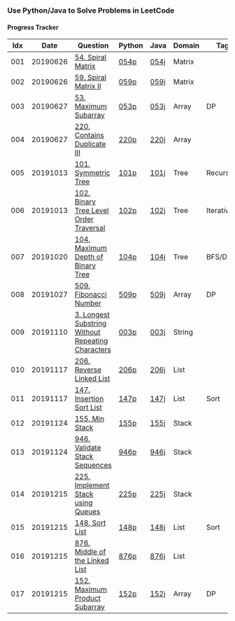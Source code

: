 ### Use Python/Java to Solve Problems in LeetCode

#### Progress Tracker

Idx | Date | Question | Python| Java | Domain | Tag | Difficulty | Remark
|---|---|---|---|---|---|---|---|---
001|20190626|[54. Spiral Matrix](https://leetcode.com/problems/spiral-matrix/)|[054p](https://github.com/shishishu/leetcode-python-java/blob/master/ipynb_files/054_Spiral_Matrix.ipynb)|[054j](https://github.com/shishishu/leetcode-python-java/blob/master/java_codes/054/Solution.java)|Matrix| |Medium
002|20190626|[59. Spiral Matrix II](https://leetcode.com/problems/spiral-matrix-ii/)|[059p](https://github.com/shishishu/leetcode-python-java/blob/master/ipynb_files/059_Spiral_Matrix_II.ipynb)|[059j](https://github.com/shishishu/leetcode-python-java/blob/master/java_codes/059/Solution.java)|Matrix| |Medium
003|20190627|[53. Maximum Subarray](https://leetcode.com/problems/maximum-subarray/)|[053p](https://github.com/shishishu/leetcode-python-java/blob/master/ipynb_files/053_Maximum_Subarray.ipynb)|[053j](https://github.com/shishishu/leetcode-python-java/blob/master/java_codes/053/Solution.java)|Array|DP|Easy|
004|20190627|[220. Contains Duplicate III](https://leetcode.com/problems/contains-duplicate-iii/)|[220p](https://github.com/shishishu/leetcode-python-java/blob/master/ipynb_files/220_Contains_Duplicate_III.ipynb)|[220j](https://github.com/shishishu/leetcode-python-java/blob/master/java_codes/220/Solution.java)|Array| |Medium|pending: [use buckets](https://leetcode.com/problems/contains-duplicate-iii/discuss/61645/AC-O(N)-solution-in-Java-using-buckets-with-explanation)
005|20191013|[101. Symmetric Tree](https://leetcode.com/problems/symmetric-tree/)|[101p](https://github.com/shishishu/leetcode-python-java/blob/master/ipynb_files/101_Symmetric_Tree.ipynb)|[101j](https://github.com/shishishu/leetcode-python-java/blob/master/java_codes/101/Solution.java)|Tree|Recursive|Easy
006|20191013|[102. Binary Tree Level Order Traversal](https://leetcode.com/problems/binary-tree-level-order-traversal/)|[102p](https://github.com/shishishu/leetcode-python-java/blob/master/ipynb_files/102_Binary_Tree_Level_Order_Traversal.ipynb)|[102j](https://github.com/shishishu/leetcode-python-java/blob/master/java_codes/102/Solution.java)|Tree|Iterative|Medium
007|20191020|[104. Maximum Depth of Binary Tree](https://leetcode.com/problems/maximum-depth-of-binary-tree/)|[104p](https://github.com/shishishu/leetcode-python-java/blob/master/ipynb_files/104_Maximum_Depth_of_Binary_Tree.ipynb)|[104j](https://github.com/shishishu/leetcode-python-java/blob/master/java_codes/104/Solution.java)|Tree|BFS/DFS|Easy
008|20191027|[509. Fibonacci Number](https://leetcode.com/problems/fibonacci-number/)|[509p](https://github.com/shishishu/leetcode-python-java/blob/master/ipynb_files/509_Fibonacci_Number.ipynb)|[509j](https://github.com/shishishu/leetcode-python-java/blob/master/java_codes/509/Solution.java)|Array|DP|Easy
009|20191110|[3. Longest Substring Without Repeating Characters](https://leetcode.com/problems/longest-substring-without-repeating-characters/)|[003p](https://github.com/shishishu/leetcode-python-java/blob/master/ipynb_files/003_Longest_Substring_Without_Repeating_Characters.ipynb)|[003j](https://github.com/shishishu/leetcode-python-java/blob/master/java_codes/003/Solution.java)|String| |Medium
010|20191117|[206. Reverse Linked List](https://leetcode.com/problems/reverse-linked-list/)|[206p](https://github.com/shishishu/leetcode-python-java/blob/master/ipynb_files/206_Reverse_Linked_List.ipynb)|[206j](https://github.com/shishishu/leetcode-python-java/blob/master/java_codes/206/Solution.java)|List| |Easy
011|20191117|[147. Insertion Sort List](https://leetcode.com/problems/insertion-sort-list/)|[147p](https://github.com/shishishu/leetcode-python-java/blob/master/ipynb_files/147_Insertion_Sort_List.ipynb)|[147j](https://github.com/shishishu/leetcode-python-java/blob/master/java_codes/147/Solution.java)|List|Sort|Medium
012|20191124|[155. Min Stack](https://leetcode.com/problems/min-stack/)|[155p](https://github.com/shishishu/leetcode-python-java/blob/master/ipynb_files/155_Min_Stack.ipynb)|[155j](https://github.com/shishishu/leetcode-python-java/blob/master/java_codes/155/Solution.java)|Stack| |Easy
013|20191124|[946. Validate Stack Sequences](https://leetcode.com/problems/validate-stack-sequences/)|[946p](https://github.com/shishishu/leetcode-python-java/blob/master/ipynb_files/946_Validate_Stack_Sequences.ipynb)|[946j](https://github.com/shishishu/leetcode-python-java/blob/master/java_codes/946/Solution.java)|Stack| |Medium
014|20191215|[225. Implement Stack using Queues](https://leetcode.com/problems/implement-stack-using-queues/)|[225p](https://github.com/shishishu/leetcode-python-java/blob/master/ipynb_files/225_Implement_Stack_using_Queues.ipynb)|[225j](https://github.com/shishishu/leetcode-python-java/blob/master/java_codes/225/MyStack.java)|Stack| |Easy
015|20191215|[148. Sort List](https://leetcode.com/problems/sort-list/)|[148p](https://github.com/shishishu/leetcode-python-java/blob/master/ipynb_files/148_Sort_List.ipynb)|[148j](https://github.com/shishishu/leetcode-python-java/blob/master/java_codes/148/Solution.java)|List|Sort|Medium
016|20191215|[876. Middle of the Linked List](https://leetcode.com/problems/middle-of-the-linked-list/)|[876p](https://github.com/shishishu/leetcode-python-java/blob/master/ipynb_files/876_Middle_of_the_Linked_List.ipynb)|[876j](https://github.com/shishishu/leetcode-python-java/blob/master/java_codes/876/Solution.java)|List| |Easy
017|20191215|[152. Maximum Product Subarray](https://leetcode.com/problems/maximum-product-subarray/)|[152p](https://github.com/shishishu/leetcode-python-java/blob/master/ipynb_files/152_Maximum_Product_Subarray.ipynb)|[152j](https://github.com/shishishu/leetcode-python-java/blob/master/java_codes/152/Solution.java)|Array|DP|Medium

